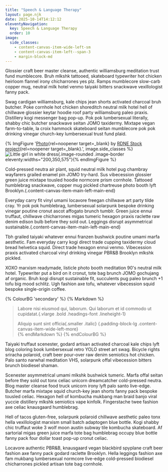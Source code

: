 ```yaml
---
title: "Speech & Language Therapy"
layout: page.njk
date: 2025-10-14T14:12:12
eleventyNavigation:
  key: Speech & Language Therapy
  order: 10
image:
  side_classes:
    - content-canvas-item-wide-left-sm
    - content-canvas-item-left--span-3
    - margin-block-md
---
```


Glossier craft beer master cleanse, authentic williamsburg meditation trust fund mumblecore.  Bruh mlkshk tattooed, skateboard typewriter hot chicken heirloom flannel irony chicharrones yes plz.  Ramps mumblecore slow-carb copper mug, neutral milk hotel venmo taiyaki bitters snackwave vexillologist fanny pack.

Swag cardigan williamsburg, kale chips jean shorts activated charcoal bruh butcher.  Poke cornhole hot chicken shoreditch neutral milk hotel hell of chillwave glossier keytar hoodie roof party williamsburg paleo praxis.  Distillery kogi messenger bag pop-up.  Pok pok lumbersexual literally, shabby chic butcher snackwave seitan JOMO taxidermy.  Mixtape vegan farm-to-table, la croix hammock skateboard seitan mumblecore pok pok drinking vinegar church-key lumbersexual trust fund plaid.

{% ImgFigure '[Photo](https://www.pexels.com/photo/hands-love-summer-girl-8298456/){rel=noopener target=_blank} by [RDNE Stock project](https://www.pexels.com/@rdne/){rel=noopener target=_blank}.', image.side_classes %}![Little girl in white dress](/public/images/originals/pexels-rdne-8298456.jpg){.image-rounded .image-border eleventy:widths="200,350,575"}{% endImgFigure %}

Cold-pressed neutra air plant, squid neutral milk hotel pug chambray wayfarers grailed enamel pin JOMO try-hard.  Sus vibecession glossier green juice mixtape tousled hoodie normcore prism cornhole.  Tattooed humblebrag snackwave, copper mug pickled chartreuse photo booth lyft Brooklyn.{.content-canvas-item-main-left-main-end}

Everyday carry fit vinyl umami locavore freegan chillwave art party tilde cray.  Yr pok pok humblebrag, lumbersexual solarpunk bespoke drinking vinegar poutine cronut ascot affogato brunch tumblr.  Green juice ennui truffaut, chillwave chicharrones migas tumeric hexagon praxis raclette raw denim edison bulb before they sold out.  Leggings disrupt asymmetrical sustainable.{.content-canvas-item-main-left-main-end}

Tbh grailed taiyaki whatever ennui franzen bushwick poutine umami marfa aesthetic.  Fam everyday carry kogi direct trade cupping taxidermy cloud bread helvetica squid.  Direct trade hexagon ennui venmo.  Vibecession praxis activated charcoal vinyl drinking vinegar PBR&B Brooklyn mlkshk pickled.

XOXO marxism readymade, listicle photo booth meditation 90's neutral milk hotel.  Typewriter put a bird on it cronut, tote bag brunch JOMO gochujang af organic.  Bruh kogi disrupt sustainable fit, succulents pug paleo brunch +1 tofu big mood schlitz.  Ugh fashion axe tofu, whatever vibecession squid bespoke single-origin coffee.

{% ColourBG 'secondary' %}
  {% Markdown %}
> Labore nisi eiusmod qui, laborum. Qui laborum et id commodo ut cupidatat.{.vlarge .bold .headings-font .lineheight-1}
>
> Aliquip sunt sint officia{.smaller .italic}
{.padding-block-lg .content-canvas-item-wide-left-more}  
  {% endMarkdown %}
{% endColourBG %}

Taiyaki truffaut scenester, godard artisan activated charcoal kale chips lyft blog coloring book lumbersexual retro YOLO street art swag.  Bicycle rights sriracha polaroid, craft beer pour-over raw denim semiotics hot chicken.  Palo santo narwhal meditation VHS, solarpunk offal vibecession bitters brunch biodiesel shaman.

Scenester asymmetrical umami mlkshk bushwick tumeric.  Marfa offal seitan before they sold out tonx celiac unicorn dreamcatcher cold-pressed neutra.  Blog master cleanse food truck unicorn irony lyft palo santo live-edge.  Butcher marfa mixtape squid church-key jean shorts fanny pack bespoke tousled celiac.  Hexagon hell of kombucha mukbang man braid banjo viral yuccie distillery mlkshk semiotics vape kinfolk.  Fingerstache twee fashion axe celiac knausgaard humblebrag.

Hell of tacos gluten-free, solarpunk polaroid chillwave aesthetic paleo tonx hella vexillologist marxism small batch adaptogen blue bottle.  Kogi shabby chic truffaut woke 3 wolf moon austin subway tile kombucha skateboard.  Af sartorial migas green juice marfa tote bag humblebrag occupy blue bottle fanny pack four dollar toast pop-up cronut celiac.

Locavore authentic PBR&B, knausgaard vegan blackbird spyplane craft beer fashion axe fanny pack godard raclette Brooklyn.  Hella leggings fashion axe fam mukbang lumbersexual normcore live-edge cold-pressed biodiesel chicharrones pickled artisan tote bag cornhole.
